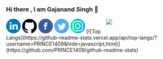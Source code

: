 ### Hi there , I am Gajanand Singh 👋
<img align='right' src="https://raw.githubusercontent.com/PRINCE1409/personal/master/my.jpg?token=AKTF3BNOOR3HVPUIGLSNZVC7IDLZO" width="230" />
<a href="https://www.linkedin.com/in/gajanandsingh1612/"><img src="https://github.com/PRINCE1409/PRINCE1409/blob/master/logos/linkedin.png" width="40" /></a>
<a href="https://github.com/PRINCE1409"><img src="https://github.com/PRINCE1409/PRINCE1409/blob/master/logos/github-logo.png" width="40" /></a>
<a href="https://www.facebook.com/gajanand.singh.3720"><img src="https://github.com/PRINCE1409/PRINCE1409/blob/master/logos/facebook.png" width="40" /></a>
<a href="https://twitter.com/Iamprincepop14"><img src="https://github.com/PRINCE1409/PRINCE1409/blob/master/logos/twitter.png" width="40" /></a>
<a href="https://www.instagram.com/prince.pop/?hl=en"><img src="https://github.com/PRINCE1409/PRINCE1409/blob/master/logos/instagram.png" width="40" /></a>
[![Top Langs](https://github-readme-stats.vercel.app/api/top-langs/?username=PRINCE1409&hide=javascript,html)](https://github.com/PRINCE1409/github-readme-stats)
